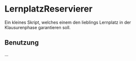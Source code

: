 # LernplatzReservierer

Ein kleines Skript, welches einem den lieblings Lernplatz in der Klausurenphase garantieren soll.

## Benutzung

... 
